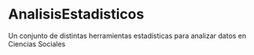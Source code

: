 # AnalisisEstadisticos
Un conjunto de distintas herramientas estadísticas para analizar datos en Ciencias Sociales
